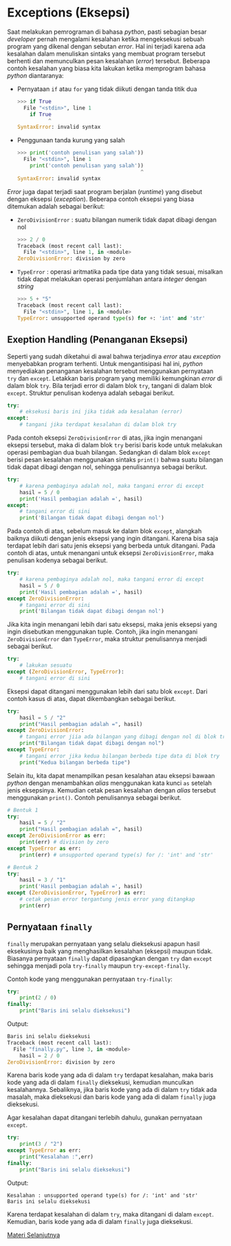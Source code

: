 # Exceptions (Eksepsi)
Saat melakukan pemrograman di bahasa _python_, pasti sebagian besar _developer_ pernah mengalami kesalahan ketika mengeksekusi sebuah program yang dikenal dengan sebutan _error_. Hal ini terjadi karena ada kesalahan dalam menuliskan sintaks yang membuat program tersebut berhenti dan memunculkan pesan kesalahan (_error_) tersebut. Beberapa contoh kesalahan yang biasa kita lakukan ketika memprogram bahasa _python_ diantaranya:

- Pernyataan `if` atau `for` yang tidak diikuti dengan tanda titik dua
  ```python
  >>> if True
    File "<stdin>", line 1
      if True
            ^
  SyntaxError: invalid syntax
  ```

- Penggunaan tanda kurung yang salah
  ```python
  >>> print('contoh penulisan yang salah'))
    File "<stdin>", line 1
      print('contoh penulisan yang salah'))
                                          ^
  SyntaxError: invalid syntax
  ```

_Error_ juga dapat terjadi saat program berjalan (_runtime_) yang disebut dengan eksepsi (_exception_). Beberapa contoh eksepsi yang biasa ditemukan adalah sebagai berikut:
- `ZeroDivisionError` : suatu bilangan numerik tidak dapat dibagi dengan nol
  ```python
  >>> 2 / 0
  Traceback (most recent call last):
    File "<stdin>", line 1, in <module>
  ZeroDivisionError: division by zero
  ```

- `TypeError` : operasi aritmatika pada tipe data yang tidak sesuai, misalkan tidak dapat melakukan operasi penjumlahan antara _integer_ dengan _string_
  ```python
  >>> 5 + "5"
  Traceback (most recent call last):
    File "<stdin>", line 1, in <module>
  TypeError: unsupported operand type(s) for +: 'int' and 'str'
  ```
## Exeption Handling (Penanganan Eksepsi)
Seperti yang sudah diketahui di awal bahwa terjadinya _error_ atau _exception_ menyebabkan program terhenti. Untuk mengantisipasi hal ini, _python_ menyediakan penanganan kesalahan tersebut menggunakan pernyataan `try` dan `except`. Letakkan baris program yang memiliki kemungkinan _error_ di dalam blok `try`. Bila terjadi error di dalam blok `try`, tangani di dalam blok `except`. Struktur penulisan kodenya adalah sebagai berikut.
```python
try:
    # eksekusi baris ini jika tidak ada kesalahan (error)
except:
    # tangani jika terdapat kesalahan di dalam blok try
```
Pada contoh eksepsi `ZeroDivisionError` di atas, jika ingin menangani eksepsi tersebut, maka di dalam blok `try` berisi baris kode untuk melakukan operasi pembagian dua buah bilangan. Sedangkan di dalam blok `except` berisi pesan kesalahan menggunakan sintaks `print()` bahwa suatu bilangan tidak dapat dibagi dengan nol, sehingga penulisannya sebagai berikut.
```python
try:
    # karena pembaginya adalah nol, maka tangani error di except
    hasil = 5 / 0
    print('Hasil pembagian adalah =', hasil)
except:
    # tangani error di sini
    print('Bilangan tidak dapat dibagi dengan nol')
```
Pada contoh di atas, sebelum masuk ke dalam blok `except`, alangkah baiknya diikuti dengan jenis eksepsi yang ingin ditangani. Karena bisa saja terdapat lebih dari satu jenis eksepsi yang berbeda untuk ditangani. Pada contoh di atas, untuk menangani untuk eksepsi `ZeroDivisionError`, maka penulisan kodenya sebagai berikut.
```python
try:
    # karena pembaginya adalah nol, maka tangani error di except
    hasil = 5 / 0
    print('Hasil pembagian adalah =', hasil)
except ZeroDivisionError:
    # tangani error di sini
    print('Bilangan tidak dapat dibagi dengan nol')
```

Jika kita ingin menangani lebih dari satu eksepsi, maka jenis eksepsi yang ingin disebutkan menggunakan tuple. Contoh, jika ingin menangani `ZeroDivisionError` dan `TypeError`, maka struktur penulisannya menjadi sebagai berikut.
```python
try:
    # lakukan sesuatu
except (ZeroDivisionError, TypeError):
    # tangani error di sini
```

Eksepsi dapat ditangani menggunakan lebih dari satu blok `except`. Dari contoh kasus di atas, dapat dikembangkan sebagai berikut.
```python
try:
    hasil = 5 / "2"
    print("Hasil pembagian adalah =", hasil)
except ZeroDivisionError:
    # tangani error jiia ada bilangan yang dibagi dengan nol di blok try
    print("Bilangan tidak dapat dibagi dengan nol")
except TypeError:
    # tangani error jika kedua bilangan berbeda tipe data di blok try
    print("Kedua bilangan berbeda tipe")
```

Selain itu, kita dapat menampilkan pesan kesalahan atau eksepsi bawaan _python_ dengan menambahkan _alias_ menggunakan kata kunci `as` setelah jenis eksepsinya. Kemudian cetak pesan kesalahan dengan _alias_ tersebut menggunakan `print()`. Contoh penulisannya sebagai berikut.
```python
# Bentuk 1
try:
    hasil = 5 / "2"
    print("Hasil pembagian adalah =", hasil)
except ZeroDivisionError as err:
    print(err) # division by zero
except TypeError as err:
    print(err) # unsupported operand type(s) for /: 'int' and 'str'

# Bentuk 2
try:
    hasil = 3 / "1"
    print('Hasil pembagian adalah =', hasil)
except (ZeroDivisionError, TypeError) as err:
    # cetak pesan error tergantung jenis error yang ditangkap
    print(err)
```

## Pernyataan `finally`
`finally` merupakan pernyataan yang selalu dieksekusi apapun hasil eksekusinya baik yang menghasilkan kesalahan (eksepsi) maupun tidak. Biasanya pernyataan `finally` dapat dipasangkan dengan `try` dan `except` sehingga menjadi pola `try-finally` maupun `try-except-finally`.

Contoh kode yang menggunakan pernyataan `try-finally`:
```python
try:
    print(2 / 0)
finally:
    print("Baris ini selalu dieksekusi")
```
Output:
```python
Baris ini selalu dieksekusi
Traceback (most recent call last):
  File "finally.py", line 3, in <module>
    hasil = 2 / 0
ZeroDivisionError: division by zero
```
Karena baris kode yang ada di dalam `try` terdapat kesalahan, maka baris kode yang ada di dalam `finally` dieksekusi, kemudian munculkan kesalahannya. Sebaliknya, jika baris kode yang ada di dalam `try` tidak ada masalah, maka dieksekusi dan baris kode yang ada di dalam `finally` juga dieksekusi.

Agar kesalahan dapat ditangani terlebih dahulu, gunakan pernyataan `except`.
```python
try:
    print(3 / "2")
except TypeError as err:
    print("Kesalahan :",err)
finally:
    print("Baris ini selalu dieksekusi")
```
Output:
```
Kesalahan : unsupported operand type(s) for /: 'int' and 'str'
Baris ini selalu dieksekusi
```
Karena terdapat kesalahan di dalam `try`, maka ditangani di dalam `except`. Kemudian, baris kode yang ada di dalam `finally` juga dieksekusi.

[Materi Selanjutnya](../13_module)